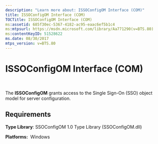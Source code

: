 ```yaml
---
description: "Learn more about: ISSOConfigOM Interface (COM)"
title: ISSOConfigOM Interface (COM)
TOCTitle: ISSOConfigOM Interface (COM)
ms:assetid: 685f30ec-5367-4182-ac95-eaac6ef5b1c4
ms:mtpsurl: https://msdn.microsoft.com/library/Aa771290(v=BTS.80)
ms:contentKeyID: 51528622
ms.date: 08/30/2017
mtps_version: v=BTS.80
---
```


# ISSOConfigOM Interface (COM)

 

The **ISSOConfigOM** grants access to the Single Sign-On (SSO) object model for server configuration.

## Requirements

**Type Library**: SSOConfigOM 1.0 Type Library (SSOConfigOM.dll)

**Platforms:**  Windows

